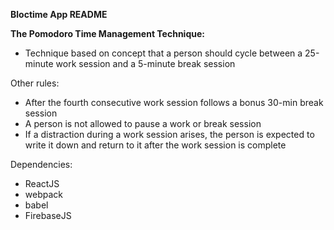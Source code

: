 **Bloctime App README**

**The Pomodoro Time Management Technique:**

- Technique based on concept that a person should cycle between a 25-minute work session and a 5-minute break session

Other rules:
* After the fourth consecutive work session follows a bonus 30-min break session
* A person is not allowed to pause a work or break session
* If a distraction during a work session arises, the person is expected to write it down and return to it after the work session is complete

Dependencies: 
* ReactJS
* webpack
* babel
* FirebaseJS